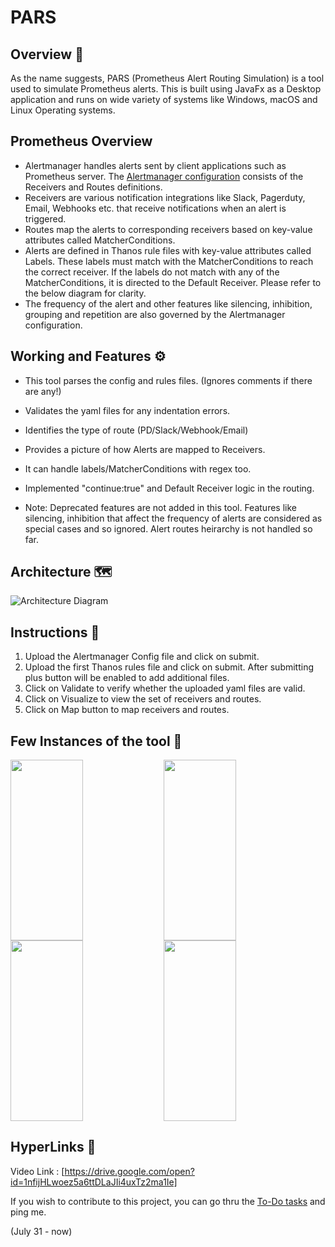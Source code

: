 # PARS 

## Overview :red_envelope:

As the name suggests, PARS (Prometheus Alert Routing Simulation) is a tool used to simulate Prometheus alerts. This is built using JavaFx as a Desktop application and runs on wide variety of systems like Windows, macOS and Linux Operating systems.

## Prometheus Overview 

- Alertmanager handles alerts sent by client applications such as Prometheus server. The [Alertmanager configuration](https://prometheus.io/docs/alerting/latest/configuration/) consists of the Receivers and Routes definitions. 
- Receivers are various notification integrations like Slack, Pagerduty, Email, Webhooks etc. that receive notifications when an alert is triggered.
- Routes map the alerts to corresponding receivers based on key-value attributes called MatcherConditions.
- Alerts are defined in Thanos rule files with key-value attributes called Labels. These labels must match with the MatcherConditions to reach the correct receiver. If the labels do not match with any of the MatcherConditions, it is directed to the Default Receiver. Please refer to the below diagram for clarity.
- The frequency of the alert and other features like silencing, inhibition, grouping and repetition are also governed by the Alertmanager configuration.

## Working and Features :gear:

- This tool parses the config and rules files. (Ignores comments if there are any!)
- Validates the yaml files for any indentation errors.
- Identifies the type of route (PD/Slack/Webhook/Email)
- Provides a picture of how Alerts are mapped to Receivers.
- It can handle labels/MatcherConditions with regex too.
- Implemented "continue:true" and Default Receiver logic in the routing.

- Note: Deprecated features are not added in this tool. Features like silencing, inhibition that affect the frequency of alerts are considered as special cases and so ignored. Alert routes heirarchy is not handled so far.

## Architecture :world_map:

![Architecture Diagram](https://www.ikea.com/in/en/images/products/smycka-artificial-flower-rose-red__0636963_pe698124_s5.jpg)

## Instructions :closed_book:

1. Upload the Alertmanager Config file and click on submit.
2. Upload the first Thanos rules file and click on submit. After submitting plus button will be enabled to add additional files.
3. Click on Validate to verify whether the uploaded yaml files are valid.
4. Click on Visualize to view the set of receivers and routes.
5. Click on Map button to map receivers and routes.

## Few Instances of the tool :camera_flash:
<img align="left" width="48%" height="289" src="https://github.com/sathiyajith/PASV/blob/main/res/snippet_1.png">
<img align="center" width="48%" height="289" src="https://github.com/sathiyajith/PASV/blob/main/res/snippet_2.png">


<img align="left" width="48%" height="289" src="https://github.com/sathiyajith/PASV/blob/main/res/snippet_3.png">
<img align="center" width="48%" height="289" src="https://github.com/sathiyajith/PASV/blob/main/res/snippet_4.png">

##  HyperLinks :paperclip:
Video Link : [https://drive.google.com/open?id=1nfijHLwoez5a6ttDLaJIi4uxTz2ma1Ie]

If you wish to contribute to this project, you can go thru the [To-Do tasks](https://github.com/sathiyajith/PARS/blob/main/res/ToDo.txt) and ping me.

(July 31 - now)
